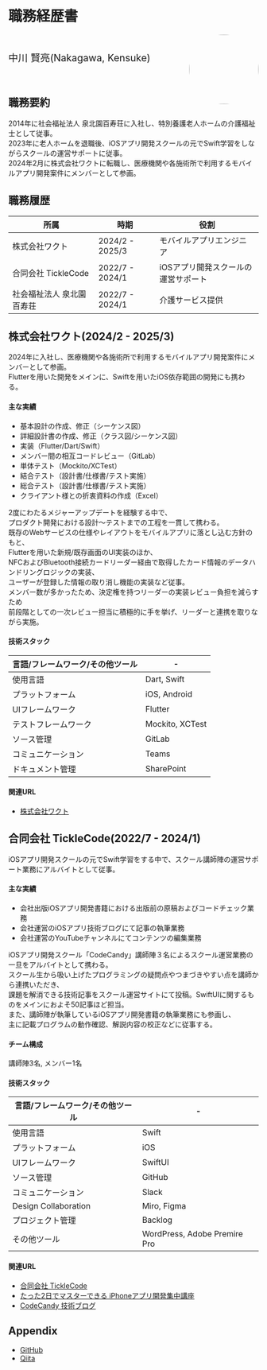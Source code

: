# 職務経歴書

<img src="https://github.com/user-attachments/assets/88edb201-ae76-4d61-8210-0ffdf64c97da" align="right" style="border-radius: 50%; width: 140px; height:140px" >

<br/>

<span style="font-size: 1.4em">中川 賢亮(Nakagawa, Kensuke)</span>


<br/>

## 職務要約

2014年に社会福祉法人 泉北園百寿荘に入社し、特別養護老人ホームの介護福祉士として従事。  
2023年に老人ホームを退職後、iOSアプリ開発スクールの元でSwift学習をしながらスクールの運営サポートに従事。  
2024年2月に株式会社ワクトに転職し、医療機関や各施術所で利用するモバイルアプリ開発案件にメンバーとして参画。


## 職務履歴

所属        | 時期              | 役割
---------- | ----------------- | -----------------------------
株式会社ワクト | 2024/2 - 2025/3 | モバイルアプリエンジニア
合同会社 TickleCode | 2022/7 - 2024/1 | iOSアプリ開発スクールの運営サポート
社会福祉法人 泉北園百寿荘 | 2022/7 - 2024/1 | 介護サービス提供

## 株式会社ワクト(2024/2 - 2025/3)

2024年に入社し、医療機関や各施術所で利用するモバイルアプリ開発案件にメンバーとして参画。  
Flutterを用いた開発をメインに、Swiftを用いたiOS依存範囲の開発にも携わる。

#### 主な実績

- 基本設計の作成、修正（シーケンス図）
- 詳細設計書の作成、修正（クラス図/シーケンス図）
- 実装（Flutter/Dart/Swift）
- メンバー間の相互コードレビュー（GitLab）
- 単体テスト（Mockito/XCTest）
- 結合テスト（設計書/仕様書/テスト実施）
- 総合テスト（設計書/仕様書/テスト実施）
- クライアント様との折衷資料の作成（Excel）

2度にわたるメジャーアップデートを経験する中で、  
プロダクト開発における設計〜テストまでの工程を一貫して携わる。  
既存のWebサービスの仕様やレイアウトをモバイルアプリに落とし込む方針のもと、  
Flutterを用いた新規/既存画面のUI実装のほか、  
NFCおよびBluetooth接続カードリーダー経由で取得したカード情報のデータハンドリングロジックの実装、  
ユーザーが登録した情報の取り消し機能の実装など従事。  
メンバー数が多かったため、決定権を持つリーダーの実装レビュー負担を減らすため  
前段階としての一次レビュー担当に積極的に手を挙げ、リーダーと連携を取りながら実施。  


#### 技術スタック

言語/フレームワーク/その他ツール | -
--- | ---
使用言語 | Dart, Swift
プラットフォーム | iOS, Android
UIフレームワーク | Flutter
テストフレームワーク | Mockito, XCTest
ソース管理 | GitLab
コミュニケーション | Teams
ドキュメント管理 | SharePoint

#### 関連URL

- [株式会社ワクト](https://www.wakuto.net/)


## 合同会社 TickleCode(2022/7 - 2024/1)

iOSアプリ開発スクールの元でSwift学習をする中で、スクール講師陣の運営サポート業務にアルバイトとして従事。  

#### 主な実績

- 会社出版iOSアプリ開発書籍における出版前の原稿およびコードチェック業務
- 会社運営のiOSアプリ技術ブログにて記事の執筆業務
- 会社運営のYouTubeチャンネルにてコンテンツの編集業務

iOSアプリ開発スクール「CodeCandy」講師陣３名によるスクール運営業務の一旦をアルバイトとして携わる。  
スクール生から吸い上げたプログラミングの疑問点やつまづきやすい点を講師から連携いただき、  
課題を解消できる技術記事をスクール運営サイトにて投稿。SwiftUIに関するものをメインにおよそ50記事ほど担当。  
また、講師陣が執筆しているiOSアプリ開発書籍の執筆業務にも参画し、  
主に記載プログラムの動作確認、解説内容の校正などに従事する。

#### チーム構成

講師陣3名, メンバー1名

#### 技術スタック

言語/フレームワーク/その他ツール | -
--- | ---
使用言語 | Swift
プラットフォーム | iOS
UIフレームワーク | SwiftUI
ソース管理 | GitHub
コミュニケーション | Slack
Design Collaboration | Miro, Figma
プロジェクト管理 | Backlog
その他ツール | WordPress, Adobe Premire Pro

#### 関連URL

- [合同会社 TickleCode](https://ticklecode.com/)
- [たった2日でマスターできる iPhoneアプリ開発集中講座](https://blog.code-candy.com/swiftbook2023/)
- [CodeCandy 技術ブログ](https://blog.code-candy.com/category/swiftui/)

## Appendix

- [GitHub](https://github.com/aaa)
- [Qiita](https://qiita.com/aaa)
